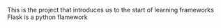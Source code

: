 This is the project that introduces us to the start of learning frameworks
Flask is a python flamework
